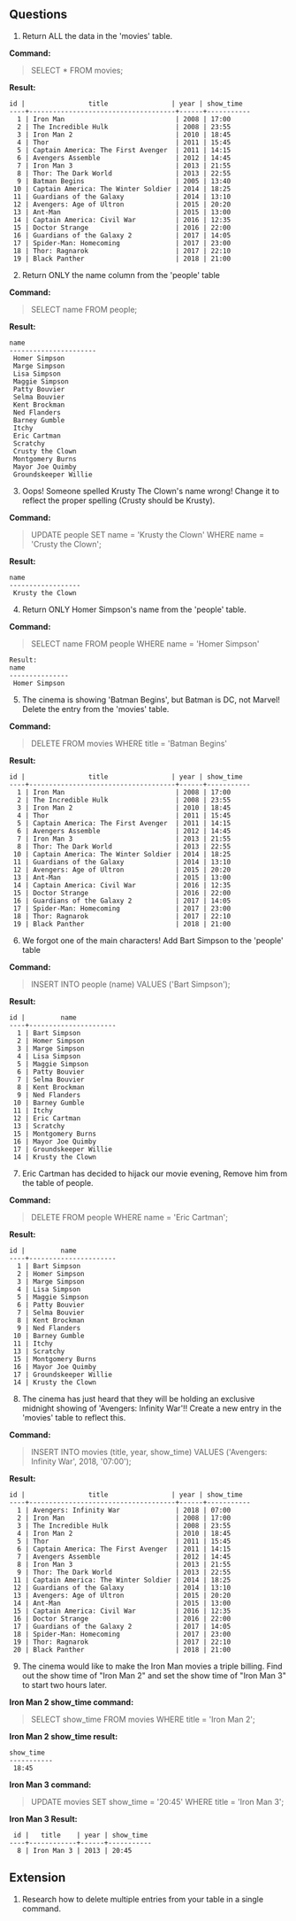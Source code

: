 ## Questions

1.  Return ALL the data in the 'movies' table.

**Command:**
>SELECT * FROM movies;

**Result:**
```
id |                title                | year | show_time
----+-------------------------------------+------+-----------
  1 | Iron Man                            | 2008 | 17:00
  2 | The Incredible Hulk                 | 2008 | 23:55
  3 | Iron Man 2                          | 2010 | 18:45
  4 | Thor                                | 2011 | 15:45
  5 | Captain America: The First Avenger  | 2011 | 14:15
  6 | Avengers Assemble                   | 2012 | 14:45
  7 | Iron Man 3                          | 2013 | 21:55
  8 | Thor: The Dark World                | 2013 | 22:55
  9 | Batman Begins                       | 2005 | 13:40
 10 | Captain America: The Winter Soldier | 2014 | 18:25
 11 | Guardians of the Galaxy             | 2014 | 13:10
 12 | Avengers: Age of Ultron             | 2015 | 20:20
 13 | Ant-Man                             | 2015 | 13:00
 14 | Captain America: Civil War          | 2016 | 12:35
 15 | Doctor Strange                      | 2016 | 22:00
 16 | Guardians of the Galaxy 2           | 2017 | 14:05
 17 | Spider-Man: Homecoming              | 2017 | 23:00
 18 | Thor: Ragnarok                      | 2017 | 22:10
 19 | Black Panther                       | 2018 | 21:00
```
2.  Return ONLY the name column from the 'people' table

**Command:**
>SELECT name FROM people;

**Result:**
```
name
----------------------
 Homer Simpson
 Marge Simpson
 Lisa Simpson
 Maggie Simpson
 Patty Bouvier
 Selma Bouvier
 Kent Brockman
 Ned Flanders
 Barney Gumble
 Itchy
 Eric Cartman
 Scratchy
 Crusty the Clown
 Montgomery Burns
 Mayor Joe Quimby
 Groundskeeper Willie
```
3.  Oops! Someone spelled Krusty The Clown's name wrong! Change it to reflect the proper spelling (Crusty should be Krusty).

**Command:**
>UPDATE people SET name = 'Krusty the Clown' WHERE name = 'Crusty the Clown';

**Result:**
```
name
------------------
 Krusty the Clown
```
4.  Return ONLY Homer Simpson's name from the 'people' table.

**Command:**
>SELECT name FROM people WHERE name = 'Homer Simpson'
```
Result:
name
---------------
 Homer Simpson
```
5.  The cinema is showing 'Batman Begins', but Batman is DC, not Marvel! Delete the entry from the 'movies' table.

**Command:**
>DELETE FROM movies WHERE title = 'Batman Begins'

**Result:**
```
id |                title                | year | show_time
----+-------------------------------------+------+-----------
  1 | Iron Man                            | 2008 | 17:00
  2 | The Incredible Hulk                 | 2008 | 23:55
  3 | Iron Man 2                          | 2010 | 18:45
  4 | Thor                                | 2011 | 15:45
  5 | Captain America: The First Avenger  | 2011 | 14:15
  6 | Avengers Assemble                   | 2012 | 14:45
  7 | Iron Man 3                          | 2013 | 21:55
  8 | Thor: The Dark World                | 2013 | 22:55
 10 | Captain America: The Winter Soldier | 2014 | 18:25
 11 | Guardians of the Galaxy             | 2014 | 13:10
 12 | Avengers: Age of Ultron             | 2015 | 20:20
 13 | Ant-Man                             | 2015 | 13:00
 14 | Captain America: Civil War          | 2016 | 12:35
 15 | Doctor Strange                      | 2016 | 22:00
 16 | Guardians of the Galaxy 2           | 2017 | 14:05
 17 | Spider-Man: Homecoming              | 2017 | 23:00
 18 | Thor: Ragnarok                      | 2017 | 22:10
 19 | Black Panther                       | 2018 | 21:00
```
6.  We forgot one of the main characters! Add Bart Simpson to the 'people' table

**Command:**
>INSERT INTO people (name) VALUES ('Bart Simpson');

**Result:**
```
id |         name
----+----------------------
  1 | Bart Simpson
  2 | Homer Simpson
  3 | Marge Simpson
  4 | Lisa Simpson
  5 | Maggie Simpson
  6 | Patty Bouvier
  7 | Selma Bouvier
  8 | Kent Brockman
  9 | Ned Flanders
 10 | Barney Gumble
 11 | Itchy
 12 | Eric Cartman
 13 | Scratchy
 15 | Montgomery Burns
 16 | Mayor Joe Quimby
 17 | Groundskeeper Willie
 14 | Krusty the Clown
```
7.  Eric Cartman has decided to hijack our movie evening, Remove him from the table of people.

**Command:**
>DELETE FROM people WHERE name = 'Eric Cartman';

**Result:**
```
id |         name
----+----------------------
  1 | Bart Simpson
  2 | Homer Simpson
  3 | Marge Simpson
  4 | Lisa Simpson
  5 | Maggie Simpson
  6 | Patty Bouvier
  7 | Selma Bouvier
  8 | Kent Brockman
  9 | Ned Flanders
 10 | Barney Gumble
 11 | Itchy
 13 | Scratchy
 15 | Montgomery Burns
 16 | Mayor Joe Quimby
 17 | Groundskeeper Willie
 14 | Krusty the Clown
```
8.  The cinema has just heard that they will be holding an exclusive midnight showing of 'Avengers: Infinity War'!! Create a new entry in the 'movies' table to reflect this.

**Command:**
>INSERT INTO movies (title, year, show_time) VALUES ('Avengers: Infinity War', 2018, '07:00');

**Result:**
```
id |                title                | year | show_time
----+-------------------------------------+------+-----------
  1 | Avengers: Infinity War              | 2018 | 07:00
  2 | Iron Man                            | 2008 | 17:00
  3 | The Incredible Hulk                 | 2008 | 23:55
  4 | Iron Man 2                          | 2010 | 18:45
  5 | Thor                                | 2011 | 15:45
  6 | Captain America: The First Avenger  | 2011 | 14:15
  7 | Avengers Assemble                   | 2012 | 14:45
  8 | Iron Man 3                          | 2013 | 21:55
  9 | Thor: The Dark World                | 2013 | 22:55
 11 | Captain America: The Winter Soldier | 2014 | 18:25
 12 | Guardians of the Galaxy             | 2014 | 13:10
 13 | Avengers: Age of Ultron             | 2015 | 20:20
 14 | Ant-Man                             | 2015 | 13:00
 15 | Captain America: Civil War          | 2016 | 12:35
 16 | Doctor Strange                      | 2016 | 22:00
 17 | Guardians of the Galaxy 2           | 2017 | 14:05
 18 | Spider-Man: Homecoming              | 2017 | 23:00
 19 | Thor: Ragnarok                      | 2017 | 22:10
 20 | Black Panther                       | 2018 | 21:00
```
9.  The cinema would like to make the Iron Man movies a triple billing. Find out the show time of "Iron Man 2" and set the show time of "Iron Man 3" to start two hours later.

**Iron Man 2 show_time command:**
>SELECT show_time FROM movies WHERE title = 'Iron Man 2';

**Iron Man 2 show_time result:**
```
show_time
-----------
 18:45
```

**Iron Man 3 command:**
>UPDATE movies SET show_time = '20:45' WHERE title = 'Iron Man 3';

**Iron Man 3 Result:**
```
 id |   title    | year | show_time
----+------------+------+-----------
  8 | Iron Man 3 | 2013 | 20:45
```
## Extension

1.  Research how to delete multiple entries from your table in a single command.

